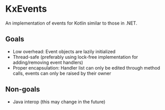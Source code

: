 # KxEvents
An implementation of events for Kotlin similar to those in .NET.
## Goals
* Low overhead: Event objects are lazily initialized
* Thread-safe (preferably using lock-free implementation for adding/removing event handlers)
* Proper encapsulation: Handler list can only be edited through method calls, events can only be raised by their owner
## Non-goals
* Java interop (this may change in the future)
